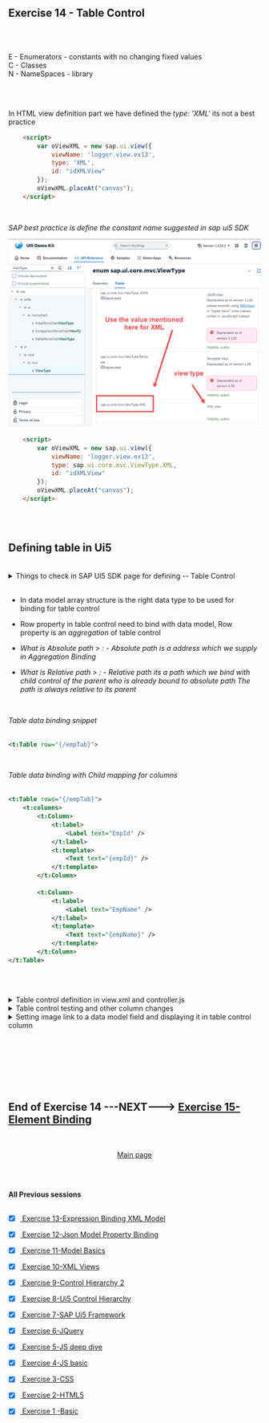 ## Exercise 14 - Table Control

</br></br>

 E - Enumerators - constants with no changing fixed values
 </br> C - Classes 
 </br> N - NameSpaces - library


</br></br>

In HTML view definition part we have defined the *type: 'XML'* its not a best practice

```html
    <script>
        var oViewXML = new sap.ui.view({
            viewName: 'logger.view.ex13',
            type: 'XML',
            id: "idXMLView"
        });
        oViewXML.placeAt("canvas");
    </script>

```

</br>

*SAP best practice is define the constant name suggested in sap ui5 SDK* 

<img src="./files/ui5e14_2.png" >


```html
    <script>
        var oViewXML = new sap.ui.view({
            viewName: 'logger.view.ex13',
            type: sap.ui.core.mvc.ViewType.XML,
            id: "idXMLView"
        });
        oViewXML.placeAt("canvas");
    </script>

```


</br></br>

## Defining table in Ui5

</br>

<details>
<summary> Things to check in SAP Ui5 SDK page for defining -- Table Control  </summary>
</br>
</br>

</br>
<img src="./files/ui5e14_1.png" >
<img src="./files/ui5e14_3.png" >
<img src="./files/ui5e14_4.png" >
<img src="./files/ui5e14_5.png" >
</br>

</br>
</details>

</br>

- In data model array structure is the right data type to be used for binding for table control

- Row property in table control need to bind with data model, Row property is an *aggregation* of table control

- *What is Absolute path > : - Absolute path is a address which we supply in Aggregation Binding*

- *What is Relative path > : - Relative path its a path which we bind with child control of the parent who is already bound to absolute path*
    *The path is always relative to its parent*

</br>

*Table data binding snippet*

```xml

<t:Table row="{/empTab}">

```

</br>

*Table data binding with Child mapping for columns*

```xml

<t:Table rows="{/empTab}">
    <t:columns>           
        <t:Column>
            <t:label>
                <Label text="EmpId" />
            </t:label>
            <t:template>
                <Text text="{empId}" />
            </t:template>
        </t:Column>

        <t:Column>
            <t:label>
                <Label text="EmpName" />
            </t:label>   
            <t:template>
                <Text text="{empName}" />
            </t:template>                         
        </t:Column>
</t:Table>            

```

</br></br>

<details>
<summary> Table control definition in view.xml and controller.js </summary>
</br>
</br>

*view.xml*

```xml

<mvc:View xmlns:form="sap.ui.layout.form" controllerName="logger.controller.ex13" 
xmlns:mvc="sap.ui.core.mvc" 
xmlns="sap.m"
xmlns:f="sap.ui.layout.form"
xmlns:t="sap.ui.table"
xmlns:core="sap.ui.core">

    <form:SimpleForm editable="true"> <!-- editable property aligns the controls properly in screen -->
    <form:title>
        <core:Title icon="sap-icon://customer" text="Employee Details" />
    </form:title>
        <form:content>  <!-- Aggregation name starts with small letter-->
            <Label text="Emp Id"/> <!-- control name starts with capital letter -->            
            <Input id="idEmpId" width="25%" value="{/empStr/empId}" /> 
            <Label text="Emp Name"/>
            <Input id="idEmpName" width="30%" value="{path: '/empStr/empName'}" enabled="{= ${/empStr/pranks} === 'true' ? true : false}"/> 
            <Label text="Salary"/>
            <Input id="idSalary" width="20%" enabled="{= ${/empStr/empName} === 'Baratheon' ? false : true }"/>
            <Label text="Currency"/>
            <Input id="idCurrency" width="10%" value="{/empStr/Currency}" />

            <Label/> <!--empty label for spacing-->            
                <HBox>
                    <Button text="Load data" press="onLoad" width=""/>
                    <Button text="Show" press="onShow"/>                     
                    <Button text="Flip-Flop" press="onFlip"/>       
                </HBox>
                     
        </form:content>
    </form:SimpleForm>
<!-- /////////////////////////////////////////////////////////////////////////////////////////// -->
    <t:Table rows="{/empTab}">
        <t:columns>           
            <t:Column>
                <t:label>
                    <Label text="EmpId" />
                </t:label>
                <t:template>
                    <Text text="{empId}" />
                </t:template>
            </t:Column>

            <t:Column>
                <t:label>
                    <Label text="EmpName" />
                </t:label>   
                <t:template>
                    <Text text="{empName}" />
                    <!-- <Input value="{empName}" /> -->
                </t:template>                         
            </t:Column>

            <t:Column>
                <t:label>
                    <Label text="Salary" />
                </t:label>   
                <t:template>
                    <Text text="{Salary}" />
                </t:template>                         
            </t:Column>

            <t:Column>
                <t:label>
                    <Label text="Currency" />
                </t:label>  
                <t:template>
                    <Text text="{Currency}" />
                </t:template>                          
            </t:Column>

            <t:Column>
                <t:label>
                    <Label text="Smoker" />
                </t:label>        
                <t:template>
                    <Text text="{}" />
                </t:template>                    
            </t:Column> 

            <t:Column>
                <t:label>
                    <Label text="Gender" />
                </t:label>      
                <t:template>
                    <Text text="{}" />
                </t:template>                      
            </t:Column>             

            <t:Column>
                <t:label>
                    <Label text="M-Status" />
                </t:label>    
                <t:template>
                    <Text text="{}" />
                </t:template>                        
            </t:Column> 

            <t:Column>
                <t:label>
                    <Label text="Rating" />
                </t:label>    
                <t:template>
                    <Text text="{}" />
                </t:template>                        
            </t:Column>                                     
        </t:columns>
        <t:rows>
            <t:Row>

            </t:Row>
        </t:rows>        
    </t:Table>

    </mvc:View>
<!-- /////////////////////////////////////////////////////////////////////////////////////////// -->
```

</br>

*controller.js* -- only the essential code snip is added for full code check the attachment *.zip file

```js

onInit function(){
    var oModel2 = Models.createJSONModel("model/mockdata/dataset.json"); // model path passed 
    // named model - we need to give a name
    sap.ui.getCore().setModel(oModel2, "got"); // a model with name
 
 // if XML model is used it should be commented -
 // - XML data mdoel is not SUPPORTED 

}

```

</br>
</br>
</details>


<details>
<summary> Table control testing and other column changes </summary>
</br>
</br>

*Changing Input field for employee name column - this brings input field instead of text*

*view.xml*

```xml

    <t:Column>
        <t:label>
            <Label text="EmpName" />
        </t:label>   
        <t:template>
            <!-- <Text text="{empName}" /> -->
            <Input value="{empName}" />
        </t:template>                         
    </t:Column>

```            

</br></br>

*Two way binding testing input value is reflected in the model*

</br>

<img src="./files/ui5e14_6.png" >
<img src="./files/ui5e14_7x.png" >
<img src="./files/ui5e14_7b.png" >
<img src="./files/ui5e14_8.png" >

</br></br>

*How to concatenate the Currency and the salary amount* -- make the following changes

*view.xml*

```xml

    <t:Column>
        <t:label>
            <Label text="Salary" />
        </t:label>   
        <t:template>
            <Text text="{Salary} {Currency}" />
        </t:template>                         
    </t:Column>

```

</br></br>

*Setting Drop down, Rating Indicator, Check box*

*view.xml*

```xml

    <t:Column>
        <t:label>
            <Label text="Smoker" />
        </t:label>        
        <t:template>
            <!-- Check Box-->
            <CheckBox selected="{smoker}"></CheckBox>
        </t:template>                    
    </t:Column> 

    <t:Column>
        <t:label>
            <Label text="Marital Status" />
        </t:label>    
        <t:template>
            <!-- Drop downn-->
            <Select selectedKey="{mStat}">
                <items>
                    <core:Item text="Married" key="M" />
                    <core:Item text="Single" key="S" />
                    <core:Item text="Divorcee" key="D" />
                </items>
                <items>
                </items>                        
            </Select>
        </t:template>                        
    </t:Column> 

    <t:Column>
        <t:label>
            <Label text="Rating" />
        </t:label>    
        <t:template>
        <!-- Rating Indicator -->
            <RatingIndicator value="{rating}"> </RatingIndicator>
        </t:template>                        
    </t:Column>                                     
    </t:columns>

```
</br>
</br>
</details>


<details>
<summary> Setting image link to a data model field and displaying it in table control column </summary>
</br>
</br>

*Instead of showing gender in text we are going to show the image*

- go to internet search for male icon and female icon in google
- copy the image address (right click) --> (image address)
- come to data model file (json) search male and replace it with male icon image address
- search female and replace it with female icon image address
- make thes following changes in view xml file for accommodating the image

*view.xml*

```xml



```

</br>
</br>
</details>

</br></br>





</br>
</br></br>

## End of Exercise 14 ---NEXT---> <a href="https://github.com/Octavius-Dante/Arthelais/tree/main/ex_15"> Exercise 15-Element Binding </a>
</br>
<p align="center"> <a href="https://github.com/Octavius-Dante/Arthelais/tree/main"> Main page </a> </p>


</br></br>

**All Previous sessions**
</br></br>

<!-- - [x] <a href="https://github.com/Octavius-Dante/Arthelais/tree/main/ex_37"> Exercise 37-Deploy app to launchpad</a>
- [x] <a href="https://github.com/Octavius-Dante/Arthelais/tree/main/ex_36"> Exercise 36-WebIde and Git integration</a>
- [x] <a href="https://github.com/Octavius-Dante/Arthelais/tree/main/ex_35"> Exercise 35-POST, GET and DELETE from Fiori</a>
- [x] <a href="https://github.com/Octavius-Dante/Arthelais/tree/main/ex_34"> Exercise 34-GET and Connect</a>
- [x] <a href="https://github.com/Octavius-Dante/Arthelais/tree/main/ex_33"> Exercise 33-Fiori Project Connect OData</a>
- [x] <a href="https://github.com/Octavius-Dante/Arthelais/tree/main/ex_32"> Exercise 32-Connectivity</a>
- [x] <a href="https://github.com/Octavius-Dante/Arthelais/tree/main/ex_31"> Exercise 31-Function Import and Images</a>
- [x] <a href="https://github.com/Octavius-Dante/Arthelais/tree/main/ex_30"> Exercise 30-implementing CRUD</a>
- [x] <a href="https://github.com/Octavius-Dante/Arthelais/tree/main/ex_29"> Exercise 29-Implementing GET</a>
- [x] <a href="https://github.com/Octavius-Dante/Arthelais/tree/main/ex_28"> Exercise 28-Create A Gateway Project</a>
- [x] <a href="https://github.com/Octavius-Dante/Arthelais/tree/main/ex_27"> Exercise 27-Odata GET</a>
- [x] <a href="https://github.com/Octavius-Dante/Arthelais/tree/main/ex_26"> Exercise 26-Fiori Deployments</a>
- [x] <a href="https://github.com/Octavius-Dante/Arthelais/tree/main/ex_25"> Exercise 25-Fragments Deep dive</a>
- [x] <a href="https://github.com/Octavius-Dante/Arthelais/tree/main/ex_24"> Exercise 24-Fragments</a>
- [x] <a href="https://github.com/Octavius-Dante/Arthelais/tree/main/ex_23"> Exercise 23-Icon Tab bar</a>
- [x] <a href="https://github.com/Octavius-Dante/Arthelais/tree/main/ex_22"> Exercise 22-Route matched Handlers</a>
- [x] <a href="https://github.com/Octavius-Dante/Arthelais/tree/main/ex_21"> Exercise 21-Router Basics</a>
- [x] <a href="https://github.com/Octavius-Dante/Arthelais/tree/main/ex_20"> Exercise 20-Filters on List mode</a>
- [x] <a href="https://github.com/Octavius-Dante/Arthelais/tree/main/ex_19"> Exercise 19-Manifest JSON</a>
- [x] <a href="https://github.com/Octavius-Dante/Arthelais/tree/main/ex_18"> Exercise 18-List Control</a>
- [x] <a href="https://github.com/Octavius-Dante/Arthelais/tree/main/ex_17"> Exercise 17-Fiori Lite app</a>
- [x] <a href="https://github.com/Octavius-Dante/Arthelais/tree/main/ex_16"> Exercise 16-Formatters </a>
- [x] <a href="https://github.com/Octavius-Dante/Arthelais/tree/main/ex_15"> Exercise 15-Element Binding</a>
- [x] <a href="https://github.com/Octavius-Dante/Arthelais/tree/main/ex_14"> Exercise 14-Table control</a> -->
- [x] <a href="https://github.com/Octavius-Dante/Arthelais/tree/main/ex_13"> Exercise 13-Expression Binding XML Model</a>
- [x] <a href="https://github.com/Octavius-Dante/Arthelais/tree/main/ex_12"> Exercise 12-Json Model Property Binding</a>
- [x] <a href="https://github.com/Octavius-Dante/Arthelais/tree/main/ex_11"> Exercise 11-Model Basics </a>
- [x] <a href="https://github.com/Octavius-Dante/Arthelais/tree/main/ex_10"> Exercise 10-XML Views </a>
- [x] <a href="https://github.com/Octavius-Dante/Arthelais/tree/main/ex_9"> Exercise 9-Control Hierarchy 2</a>
- [x] <a href="https://github.com/Octavius-Dante/Arthelais/tree/main/ex_8"> Exercise 8-Ui5 Control Hierarchy </a>
- [x] <a href="https://github.com/Octavius-Dante/Arthelais/tree/main/ex_7"> Exercise 7-SAP Ui5 Framework </a>
- [x] <a href="https://github.com/Octavius-Dante/Arthelais/tree/main/ex_6"> Exercise 6-JQuery </a>
- [x] <a href="https://github.com/Octavius-Dante/Arthelais/tree/main/ex_5"> Exercise 5-JS deep dive </a>
- [x] <a href="https://github.com/Octavius-Dante/Arthelais/tree/main/ex_4"> Exercise 4-JS basic </a>
- [x] <a href="https://github.com/Octavius-Dante/Arthelais/tree/main/ex_3"> Exercise 3-CSS </a>
- [x] <a href="https://github.com/Octavius-Dante/Arthelais/tree/main/ex_2"> Exercise 2-HTML5</a>
- [x] <a href="https://github.com/Octavius-Dante/Arthelais/tree/main/ex_1"> Exercise 1 -Basic </a>


<!--

<details>
<summary> <b> ALL CODE CHANGES - TODAY SESSION </b> </summary>
</br>
</br>

</br>
</br>
<img src="./files/capmd12-96a.png" >
</br>
</br>
</details>

-->